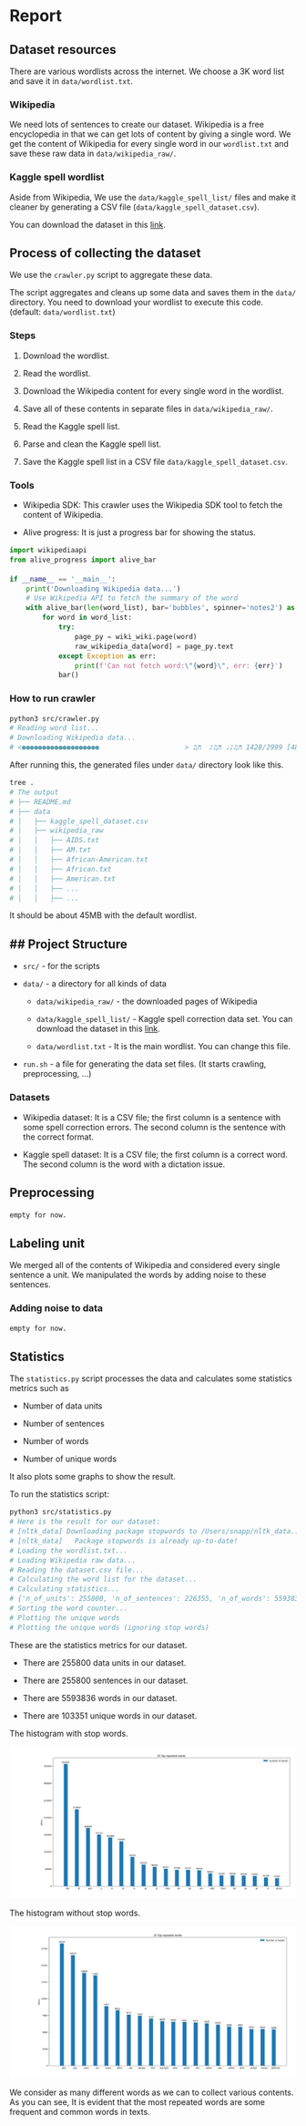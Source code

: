 # Report

## Dataset resources

There are various wordlists across the internet. We choose a 3K word list and save it in `data/wordlist.txt`. 

### Wikipedia

We need lots of sentences to create our dataset. Wikipedia is a free encyclopedia in that we can get lots of content by giving a single word. We get the content of Wikipedia for every single word in our `wordlist.txt` and save these raw data in `data/wikipedia_raw/`.

### Kaggle spell wordlist

Aside from Wikipedia, We use the `data/kaggle_spell_list/` files and make it cleaner by generating a CSV file (`data/kaggle_spell_dataset.csv`).

You can download the dataset in this [link](https://www.kaggle.com/datasets/bittlingmayer/spelling).

## Process of collecting the dataset

We use the `crawler.py` script to aggregate these data.

The script aggregates and cleans up some data and saves them in the `data/` directory. You need to download your wordlist to execute this code. (default: `data/wordlist.txt`)

### Steps

1. Download the wordlist.

2. Read the wordlist.

3. Download the Wikipedia content for every single word in the wordlist.

4. Save all of these contents in separate files in `data/wikipedia_raw/`.

5. Read the Kaggle spell list.

6. Parse and clean the Kaggle spell list.

7. Save the Kaggle spell list in a CSV file `data/kaggle_spell_dataset.csv`.

### Tools

- Wikipedia SDK: This crawler uses the Wikipedia SDK tool to fetch the content of Wikipedia.

- Alive progress: It is just a progress bar for showing the status.

```python
import wikipediaapi
from alive_progress import alive_bar

if __name__ == '__main__':
    print('Downloading Wikipedia data...')
    # Use Wikipedia API to fetch the summary of the word
    with alive_bar(len(word_list), bar='bubbles', spinner='notes2') as bar:
        for word in word_list:
            try:
                page_py = wiki_wiki.page(word)
                raw_wikipedia_data[word] = page_py.text
            except Exception as err:
                print(f'Can not fetch word:\"{word}\", err: {err}')
            bar()
```

### How to run crawler

```bash
python3 src/crawler.py
# Reading word list...
# Downloading Wikipedia data...
# <●●●●●●●●●●●●●●●●●●●                     > ♫♬  ♪♫♬ ♩♪♫♬ 1428/2999 [48%] in 6:29 (3.7/s, eta: 7:08) 
```

After running this, the generated files under `data/` directory look like this.

```bash
tree .
# The output
# ├── README.md
# ├── data
# │   ├── kaggle_spell_dataset.csv
# │   ├── wikipedia_raw
# │   │   ├── AIDS.txt
# │   │   ├── AM.txt
# │   │   ├── African-American.txt
# │   │   ├── African.txt
# │   │   ├── American.txt
# │   │   ├── ...
# │   │   ├── ...
```

It should be about 45MB with the default wordlist.

## ## Project Structure

- `src/` - for the scripts

- `data/` - a directory for all kinds of data
  
  - `data/wikipedia_raw/` - the downloaded pages of Wikipedia
  
  - `data/kaggle_spell_list/` - Kaggle spell correction data set. You can download the dataset in this [link](https://www.kaggle.com/datasets/bittlingmayer/spelling).
  
  - `data/wordlist.txt` - It is the main wordlist. You can change this file.

- `run.sh` - a file for generating the data set files. (It starts crawling, preprocessing, ...)

### Datasets

- Wikipedia dataset: It is a CSV file; the first column is a sentence with some spell correction errors. The second column is the sentence with the correct format.

- Kaggle spell dataset: It is a CSV file; the first column is a correct word. The second column is the word with a dictation issue.

## Preprocessing

`empty for now.`

## Labeling unit

We merged all of the contents of Wikipedia and considered every single sentence a unit. We manipulated the words by adding noise to these sentences.

### Adding noise to data

`empty for now.`

## Statistics

The `statistics.py` script processes the data and calculates some statistics metrics such as

- Number of data units

- Number of sentences

- Number of words

- Number of unique words

It also plots some graphs to show the result.

To run the statistics script:

```bash
python3 src/statistics.py 
# Here is the result for our dataset:
# [nltk_data] Downloading package stopwords to /Users/snapp/nltk_data...
# [nltk_data]   Package stopwords is already up-to-date!
# Loading the wordlist.txt...
# Loading Wikipedia raw data...
# Reading the dataset.csv file...
# Calculating the word list for the dataset...
# Calculating statistics...
# {'n_of_units': 255800, 'n_of_sentences': 226355, 'n_of_words': 5593836, 'n_of_unique_words': 103351}
# Sorting the word counter...
# Plotting the unique words
# Plotting the unique words (ignoring stop words)
```

These are the statistics metrics for our dataset.

- There are 255800 data units in our dataset.

- There are 255800 sentences in our dataset.

- There are 5593836 words in our dataset.

- There are 103351 unique words in our dataset.

The histogram with stop words.

<img src="images/histogram_with_stopwords.png" title="" alt="histogram_with_stopwords.png" data-align="center">

The histogram without stop words.

<img src="images/histogram_without_stopwords.png" title="" alt="histogram_without_stopwords.png" data-align="center">

We consider as many different words as we can to collect various contents. As you can see, It is evident that the most repeated words are some frequent and common words in texts.
